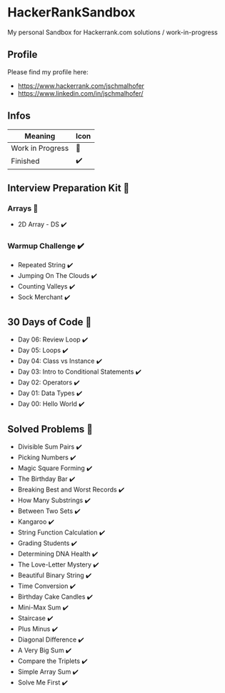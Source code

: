 # HackerRankSandbox
My personal Sandbox for Hackerrank.com solutions / work-in-progress

## Profile

Please find my profile here:

* https://www.hackerrank.com/jschmalhofer
* https://www.linkedin.com/in/jschmalhofer/

## Infos

| Meaning          | Icon               |
|------------------|--------------------|
| Work in Progress | :construction:     |
| Finished         | :heavy_check_mark: |

## Interview Preparation Kit :construction:

### Arrays :construction:

* 2D Array - DS :heavy_check_mark:

### Warmup Challenge :heavy_check_mark:

* Repeated String :heavy_check_mark:
* Jumping On The Clouds :heavy_check_mark:
* Counting Valleys :heavy_check_mark:
* Sock Merchant :heavy_check_mark:

## 30 Days of Code :construction:

* Day 06: Review Loop :heavy_check_mark:
* Day 05: Loops :heavy_check_mark:
* Day 04: Class vs Instance :heavy_check_mark:
* Day 03: Intro to Conditional Statements :heavy_check_mark:
* Day 02: Operators :heavy_check_mark:
* Day 01: Data Types :heavy_check_mark:
* Day 00: Hello World :heavy_check_mark:

## Solved Problems :construction:

* Divisible Sum Pairs :heavy_check_mark:
* Picking Numbers :heavy_check_mark:
* Magic Square Forming :heavy_check_mark:
* The Birthday Bar :heavy_check_mark:
* Breaking Best and Worst Records :heavy_check_mark:
* How Many Substrings :heavy_check_mark:
* Between Two Sets :heavy_check_mark:
* Kangaroo :heavy_check_mark:
* String Function Calculation :heavy_check_mark:
* Grading Students :heavy_check_mark:
* Determining DNA Health :heavy_check_mark:
* The Love-Letter Mystery :heavy_check_mark:
* Beautiful Binary String :heavy_check_mark:
* Time Conversion :heavy_check_mark:
* Birthday Cake Candles :heavy_check_mark:
* Mini-Max Sum :heavy_check_mark:
* Staircase :heavy_check_mark:
* Plus Minus :heavy_check_mark:
* Diagonal Difference :heavy_check_mark:
* A Very Big Sum :heavy_check_mark:
* Compare the Triplets :heavy_check_mark:
* Simple Array Sum :heavy_check_mark:
* Solve Me First :heavy_check_mark: